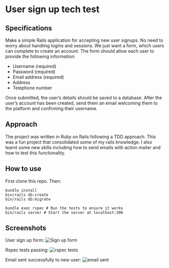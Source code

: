 User sign up tech test
=================

## Specifications

Make a simple Rails application for accepting new user signups. No need to worry about
handling logins and sessions. We just want a form, which users can complete to create an
account.
The form should allow each user to provide the following information:
* Username (required)
* Password (required)
* Email address (required)
* Address
* Telephone number

Once submitted, the user’s details should be saved to a database.
After the user’s account has been created, send them an email welcoming them to the platform
and confirming their username.

## Approach

The project was written in Ruby on Rails following a TDD approach. This was a fun project that consolidated some of my rails knowledge. I also learnt some new skills including how to send emails with action mailer and how to test this functionality.  

## How to use
First clone this repo. Then:
```
bundle install
bin/rails db:create
bin/rails db:migrate

bundle exec rspec # Run the tests to ensure it works
bin/rails server # Start the server at localhost:300
```
## Screenshots

User sign up form:
![Sign up form](https://user-images.githubusercontent.com/25139253/30595792-1f58f6b6-9d4a-11e7-8963-f72f7bf8ab58.png)

Rspec tests passing:
![rspec tests](https://user-images.githubusercontent.com/25139253/30595724-e3f2d376-9d49-11e7-8d94-d2c3ad4cc7d0.png)

Email sent successfully to new user:
![email sent](https://user-images.githubusercontent.com/25139253/30595761-0c432b14-9d4a-11e7-932c-bd8c5e9af705.png)
